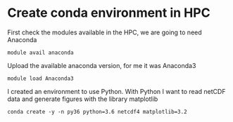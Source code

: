 # Create conda environment in HPC

First check the modules available in the HPC, we are going to need Anaconda

```
module avail anaconda
```

Upload the available anaconda version, for me it was Anaconda3

```
module load Anaconda3
```

I created an environment to use Python. With Python I want to read netCDF data and generate figures with the library matplotlib

```
conda create -y -n py36 python=3.6 netcdf4 matplotlib=3.2
```
